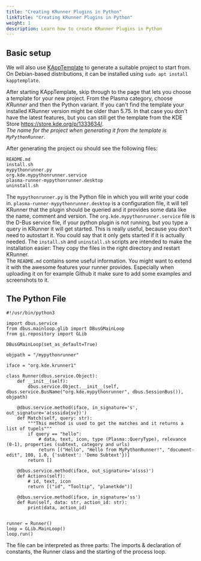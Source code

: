 ```yaml
---
title: "Creating KRunner Plugins in Python"
linkTitle: "Creating KRunner Plugins in Python"
weight: 1
description: Learn how to create KRunner Plugins in Python
--- 
```


## Basic setup

We will also use [KAppTemplate](https://kde.org/applications/kapptemplate) to generate a suitable project to start from.
On Debian-based distributions, it can be installed using `sudo apt install kapptemplate`.

After starting KAppTemplate, skip through to the page that lets you choose
a template for your new project. From the Plasma category, choose *KRunner*
and then the Python variant. If you can't find the template your installed KRunner version might be older than 5.75.
In that case you don't have the latest features,
but you can still get the template from the KDE Store https://store.kde.org/p/1333634/.  
*The name for the project when generating it from the template is `MyPythonRunner`*.

After generating the project ou should see the following files:  
```
README.md
install.sh
mypythonrunner.py
org.kde.mypythonrunner.service
plasma-runner-mypythonrunner.desktop
uninstall.sh
```

The `mypythonrunner.py` is the Python file in which you will write your code in. `plasma-runner-mypythonrunner.desktop`
is a configuration file, it will tell KRunner that the plugin should be queried and it provides some data like the
name, comment and version. The `org.kde.mypythonrunner.service` file is the D-Bus service file, if your python plugin
is not running, but you type a query in KRunner it will get started. This is really useful, because you don't need to
autostart it. You could say that it only gets started if it is actually needed. The `install.sh` and `uninstall.sh`
scripts are intended to make the installation easier: They copy the files in the right directory and restart KRunner.  
The `README.md` contains some useful information. You might want to extend it with the awesome features your
runner provides. Especially when uploading it on for example Github it make sure to add some examples and screenshots to it.

## The Python File

```python3
#!/usr/bin/python3

import dbus.service
from dbus.mainloop.glib import DBusGMainLoop
from gi.repository import GLib

DBusGMainLoop(set_as_default=True)

objpath = "/mypythonrunner"

iface = "org.kde.krunner1"

class Runner(dbus.service.Object):
    def __init__(self):
        dbus.service.Object.__init__(self, dbus.service.BusName("org.kde.mypythonrunner", dbus.SessionBus()), objpath)

    @dbus.service.method(iface, in_signature='s', out_signature='a(sssida{sv})')
    def Match(self, query: str):
        """This method is used to get the matches and it returns a list of tupels"""
        if query == "hello":
            # data, text, icon, type (Plasma::QueryType), relevance (0-1), properties (subtext, category and urls)
            return [("Hello", "Hello from MyPythonRunner!", "document-edit", 100, 1.0, {'subtext': 'Demo Subtext'})]
        return []

    @dbus.service.method(iface, out_signature='a(sss)')
    def Actions(self):
        # id, text, icon
        return [("id", "Tooltip", "planetkde")]

    @dbus.service.method(iface, in_signature='ss')
    def Run(self, data: str, action_id: str):
        print(data, action_id)


runner = Runner()
loop = GLib.MainLoop()
loop.run()
```

The file can be interpreted as three parts: The imports & declaration of constants, the Runner class and the
starting of the process loop.